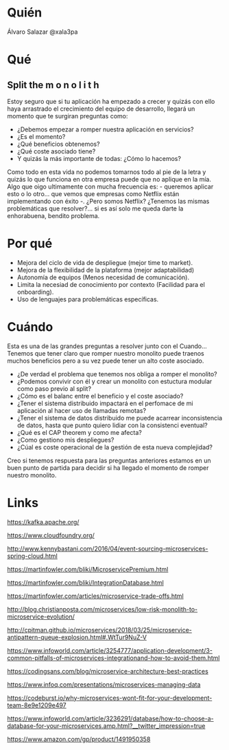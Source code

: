 # Quién
Álvaro Salazar @xala3pa

# Qué
## Split the  m o n o l i t h

Estoy seguro que si tu aplicación ha empezado a crecer y quizás con ello haya arrastrado el crecimiento del equipo de desarrollo, llegará un momento que te surgiran preguntas como:

* ¿Debemos empezar a romper nuestra aplicación en servicios?
* ¿Es el momento?
* ¿Qué beneficios obtenemos?
* ¿Qué coste asociado tiene?
* Y quizás la más importante de todas: ¿Cómo lo hacemos?

Como todo en esta vida no podemos tomarnos todo al pie de la letra y quizás lo que funciona en otra empresa puede que no aplique en la mía.
Algo que oigo ultimamente con mucha frecuencia es: - queremos aplicar esto o lo otro... que vemos que empresas como Netflix están implementando con éxito -.
¿Pero somos Netflix? ¿Tenemos las mismas problemáticas que resolver?... si es así solo me queda darte la enhorabuena, bendito problema.


# Por qué
* Mejora del ciclo de vida de despliegue (mejor time to market).
* Mejora de la flexibilidad de la plataforma (mejor adaptabilidad)
* Autonomía de equipos (Menos necesidad de comunicación).
* Limita la necesiad de conocimiento por contexto (Facilidad para el onboarding).
* Uso de lenguajes para problemáticas específicas.

# Cuándo
Esta es una de las grandes preguntas a resolver junto con el Cuando...
Tenemos que tener claro que romper nuestro monolito puede traenos muchos beneficios pero a su vez puede tener un alto coste asociado.

* ¿De verdad el problema que tenemos nos obliga a romper el monolito?
* ¿Podemos convivir con él y crear un monolito con estuctura modular como paso previo al split?
* ¿Cómo es el balanc entre el beneficio y el coste asociado?
* ¿Tener el sistema distribuido impactará en el perfomace de mi aplicación al hacer uso de llamadas remotas?
* ¿Tener el sistema de datos distribuido me puede acarrear inconsistencia de datos, hasta que punto quiero lidiar con la consistenci eventual?
* ¿Qué es el CAP theorem y como me afecta?
* ¿Como gestiono mis despliegues?
* ¿Cúal es coste operacional de la gestión de esta nueva complejidad?


Creo si tenemos respuesta para las preguntas anteriores estamos en un buen punto de partida para decidir si ha llegado el momento de romper nuestro monolito.

# Links
https://kafka.apache.org/

https://www.cloudfoundry.org/

http://www.kennybastani.com/2016/04/event-sourcing-microservices-spring-cloud.html

https://martinfowler.com/bliki/MicroservicePremium.html

https://martinfowler.com/bliki/IntegrationDatabase.html

https://martinfowler.com/articles/microservice-trade-offs.html

http://blog.christianposta.com/microservices/low-risk-monolith-to-microservice-evolution/

http://cpitman.github.io/microservices/2018/03/25/microservice-antipattern-queue-explosion.html#.WtTur9NuZ-V

https://www.infoworld.com/article/3254777/application-development/3-common-pitfalls-of-microservices-integrationand-how-to-avoid-them.html

https://codingsans.com/blog/microservice-architecture-best-practices

https://www.infoq.com/presentations/microservices-managing-data

https://codeburst.io/why-microservices-wont-fit-for-your-development-team-8e9e1209e497

https://www.infoworld.com/article/3236291/database/how-to-choose-a-database-for-your-microservices.amp.html?__twitter_impression=true

https://www.amazon.com/gp/product/1491950358
